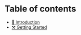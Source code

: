# Table of contents

* [📖 Introduction](docs/Introduction.md)
* [⚒️ Getting Started](docs/Getting-Started.md)